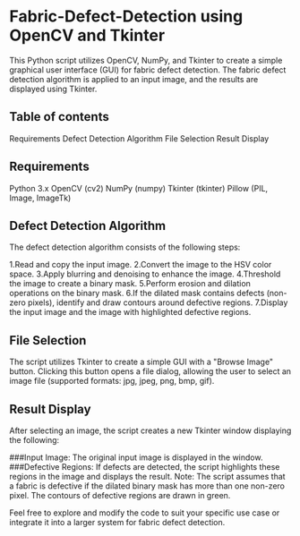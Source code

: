 # Fabric-Defect-Detection using OpenCV and Tkinter
This Python script utilizes OpenCV, NumPy, and Tkinter to create a simple graphical user interface (GUI) for fabric defect detection. The fabric defect detection algorithm is applied to an input image, and the results are displayed using Tkinter.

## Table of contents 
Requirements
Defect Detection Algorithm
File Selection
Result Display

## Requirements
Python 3.x
OpenCV (cv2)
NumPy (numpy)
Tkinter (tkinter)
Pillow (PIL, Image, ImageTk)

## Defect Detection Algorithm 
The defect detection algorithm consists of the following steps:

1.Read and copy the input image.
2.Convert the image to the HSV color space.
3.Apply blurring and denoising to enhance the image.
4.Threshold the image to create a binary mask.
5.Perform erosion and dilation operations on the binary mask.
6.If the dilated mask contains defects (non-zero pixels), identify and draw contours around defective regions.
7.Display the input image and the image with highlighted defective regions.

## File Selection
The script utilizes Tkinter to create a simple GUI with a "Browse Image" button. Clicking this button opens a file dialog, allowing the user to select an image file (supported formats: jpg, jpeg, png, bmp, gif).

## Result Display
After selecting an image, the script creates a new Tkinter window displaying the following:

 ###Input Image: The original input image is displayed in the window.
 ###Defective Regions: If defects are detected, the script highlights these regions in the image and displays the result.
Note: The script assumes that a fabric is defective if the dilated binary mask has more than one non-zero pixel. The contours of defective regions are drawn in green.

Feel free to explore and modify the code to suit your specific use case or integrate it into a larger system for fabric defect detection.

